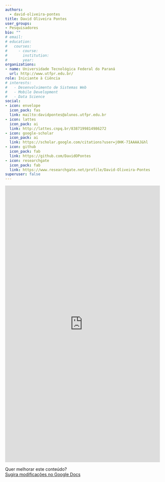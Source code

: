 ```yaml
---
authors:
  - david-oliveira-pontes
title: David Oliveira Pontes
user_groups:
- Pesquisadores
bio: ""
# email: 
# education:
#   courses:
#     - course: 
#       institution: 
#       year: 
organizations:
- name: Universidade Tecnológica Federal do Paraná
  url: http://www.utfpr.edu.br/
role: Iniciante à Ciência
# interests:
#   - Desenvolvimento de Sistemas Web
#   - Mobile Development
#   - Data Science
social:
- icon: envelope
  icon_pack: fas
  link: mailto:davidpontes@alunos.utfpr.edu.br
- icon: lattes
  icon_pack: ai
  link: http://lattes.cnpq.br/8387199814986272
- icon: google-scholar
  icon_pack: ai
  link: https://scholar.google.com/citations?user=j0HK-7IAAAAJ&hl
- icon: github
  icon_pack: fab
  link: https://github.com/DavidOPontes
- icon: researchgate
  icon_pack: fab
  link: https://www.researchgate.net/profile/David-Oliveira-Pontes
superuser: false
---
```


<!-- HTML -->
<iframe frameborder="0" style="width: 100%; height: 900px" src="https://docs.google.com/document/d/e/2PACX-1vSQkKQVSkWCxKz6G-iFSjA8TqtqagXdbZoNpKEdo6vLjQq3GoELK9MxZzG1XH8vOXFxJ5bmbUyBQaiP/pub?embedded=true"></iframe>

<!-- HTML e Markdown -->
Quer melhorar este conteúdo?<br>
[<i class="fa fa-edit" aria-hidden="true"></i> Sugira modificações no Google Docs][edit]

[edit]: https://docs.google.com/document/d/1EhGgyrgeTVTteyHE5Bg49MgBvkTKOJWcGr2rPcOUF98/edit?usp=sharing
